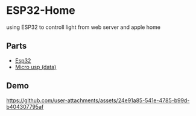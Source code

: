 # ESP32-Home
using ESP32 to controll light from web server and apple home

## Parts
* [Esp32](https://amzn.eu/d/8BGa214)
* [Micro usp (data)](https://amzn.eu/d/5fPPKSs)

## Demo
https://github.com/user-attachments/assets/24e91a85-541e-4785-b99d-b404307795af

